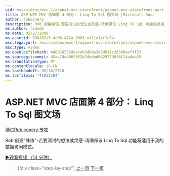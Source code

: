 ```yaml
---
uid: mvc/videos/mvc-1/aspnet-mvc-storefront/aspnet-mvc-storefront-part-4-linq-to-sql-spike
title: ASP.NET MVC 店面第 4 部分： Linq To Sql 图文场 |Microsoft Docs
author: robconery
description: Rob 创建峰值-若要测试的想法或灵感-请确保该 Linq To Sql 功能将适用于我的数据访问模式。
ms.author: riande
ms.date: 05/27/2008
ms.assetid: 990262a5-4c06-472a-8083-ed11e14f1e5a
msc.legacyurl: /mvc/videos/mvc-1/aspnet-mvc-storefront/aspnet-mvc-storefront-part-4-linq-to-sql-spike
msc.type: video
ms.openlocfilehash: b48d16532daacab3db8e398d911c28390eefff23
ms.sourcegitcommit: 45ac74e400f9f2b7dbded66297730f6f14a4eb25
ms.translationtype: MT
ms.contentlocale: zh-CN
ms.lasthandoff: 08/16/2018
ms.locfileid: "41835104"
---
```

<a name="aspnet-mvc-storefront-part-4-linq-to-sql-spike"></a>ASP.NET MVC 店面第 4 部分： Linq To Sql 图文场
====================
通过[Rob conery 专攻](https://github.com/robconery)

Rob 创建"峰值"-若要测试的想法或灵感-请确保该 Linq To Sql 功能将适用于我的数据访问模式。

[&#9654;观看视频 （14 分钟）](https://channel9.msdn.com/Blogs/ASP-NET-Site-Videos/aspnet-mvc-storefront-part-4-linq-to-sql-spike)

> [!div class="step-by-step"]
> [上一页](aspnet-mvc-storefront-part-3-pipes-and-filters.md)
> [下一页](aspnet-mvc-storefront-part-5-globalization.md)
